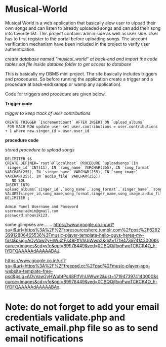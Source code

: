 # Musical-World
Musical World is a web application that basically alow user to ulpoad their own songs and can listen to already uploaded songs and can add their song into favorite list.
This project contains admin side as well as user side.
User has to first register to the portal before uploading songs.
The account verification mechanism have been included in the project to verify user authentication.

*create database named "musical_world" at back-end and import the code tables.sql file inside databse folder to get access to database*

This is basically my DBMS mini project.
The site basically includes triggers and procedures.
So before running the application create a trigger and a procedure at back-end(xampp or wamp any application).

Code for triggers and procedure are given below.

****Trigger code****

*trigger to keep track of user contributions*
```mysql
CREATE TRIGGER `IncrementCount` AFTER INSERT ON `upload_albums`
 FOR EACH ROW update user set user.contributions = user.contributions + 1 where new.singer_id = user.user_id
 ```
 ****procedure code****
 
 *stored procedure to upload songs*
 ```mysql
 DELIMITER $$
CREATE DEFINER=`root`@`localhost` PROCEDURE `uploadsongs`(IN `singer_id` INT(11), IN `song_name` VARCHAR(255), IN `song_format` VARCHAR(255), IN `singer_name` VARCHAR(255), IN `song_image` VARCHAR(255), IN `audio_file` VARCHAR(255))
    NO SQL
INSERT INTO upload_albums(`singer_id`,`song_name`,`song_format`,`singer_name`,`song_image`,`audio_file`) VALUES(singer_id,song_name,song_format,singer_name,song_image,audio_file)$$
DELIMITER ;
```
```
Admin Panel Username and Password
username:admin@gmail.com
password:shouvik123.
```

some glimpses are.......
https://www.google.co.in/url?sa=i&url=https%3A%2F%2Frpresourceshere.tumblr.com%2Fpost%2F629239912806465536%2Fmusic-player-template-hello-guys-heres-my-first&psig=AOvVaw2yHWubtPs48FtfVhUiWwn2&ust=1719473974143000&source=images&cd=vfe&opi=89978449&ved=0CBQQjRxqFwoTCKCK4O_h-IYDFQAAAAAdAAAAABAJ.

https://www.google.co.in/url?sa=i&url=https%3A%2F%2Ffreepsd.cc%2Fpsd%2Fmusic-player-app-website-template-free-psd&psig=AOvVaw2yHWubtPs48FtfVhUiWwn2&ust=1719473974143000&source=images&cd=vfe&opi=89978449&ved=0CBQQjRxqFwoTCKCK4O_h-IYDFQAAAAAdAAAAABAx.
#  Note: do not forget to add your email credentials validate.php and activate_email.php file so as to send email notifications








